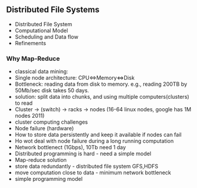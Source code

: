 ## Distributed File Systems
* Distributed File System
* Computational Model
* Scheduling and Data flow
* Refinements

### Why Map-Reduce
* classical data mining:
 * Single node architecture: CPU<=>Memory<=>Disk
 * Bottleneck: reading data from disk to memory. e.g., reading 200TB by 50Mb/sec disk takes 50 days.
 * solution: split data into chunks, and using multiple computers(clusters) to read
 * Cluster -> (switch) -> racks -> nodes (16-64 linux nodes, google has 1M nodes 2011)
* cluster computing challenges
 * Node failure (hardware)
  * How to store data persistently and keep it available if nodes can fail
  * Ho wot deal with node failure during a long running computation
 * Network bottlenect (1Gbps), 10Tb need 1 day
 * Distributed programming is hard - need a simple model
* Map-reduce solution
 * store data redundantly - distributed file system GFS,HDFS
 * move computation close to data - minimum network bottleneck
 * simple programming model
